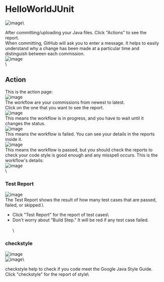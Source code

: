 # HelloWorldJUnit
![image](https://user-images.githubusercontent.com/54456351/119812273-d3a65100-be9c-11eb-9c53-326b5fc460c3.png)\

After committing/uploading your Java files. Click "Actions" to see the report. \
When committing, GitHub will ask you to enter a message. It helps to easily understand why a change has been made at a particular time and distinguish between each commission.\
![image](https://user-images.githubusercontent.com/54456351/119812799-66df8680-be9d-11eb-8fec-24645619be13.png)
\
\
## Action
This is the action page:\
![image](https://user-images.githubusercontent.com/54456351/119814197-fc2f4a80-be9e-11eb-86ad-00f6c5b5d238.png)\
The workflow are your commissions from newest to latest. \
Click on the one that you want to see the report.\
![image](https://user-images.githubusercontent.com/54456351/119813577-51b72780-be9e-11eb-8449-c84e2850f125.png)\
This means the workflow is in progress, and you have to wait until it changes the status.\
![image](https://user-images.githubusercontent.com/54456351/119813655-65628e00-be9e-11eb-8c27-8b42a9e71304.png)\
This means the workflow is failed. You can see your details in the reports inside it.\
![image](https://user-images.githubusercontent.com/54456351/119813818-95119600-be9e-11eb-82e5-d247541062cb.png)\
This means the workflow is passed, but you should check the reports to check your code style is good enough and any misspell occurs.
This is the workflow's details:\
![image](https://user-images.githubusercontent.com/54456351/119811221-b7ee7b00-be9b-11eb-933a-05b0733ba569.png)
\
\
### Test Report
![image](https://user-images.githubusercontent.com/54456351/119812525-15cf9280-be9d-11eb-8125-f24d61ebd43b.png)\
The Test Report shows the result of how many test cases that are passed, failed, or skipped.\
- Click "Test Report" for the report of test cases\
- Don't worry about "Build Step." It will be red if any test case failed. \
\
\
### checkstyle
![image](https://user-images.githubusercontent.com/54456351/119812559-1ec06400-be9d-11eb-907d-e1b71a97a447.png)\
![image](https://user-images.githubusercontent.com/54456351/119814435-3f89b900-be9f-11eb-8578-2272566be21c.png)\

checkstyle help to check if you code meet the Google Java Style Guide. \
Click "checkstyle" for the report of style\


